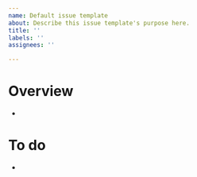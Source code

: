 ```yaml
---
name: Default issue template
about: Describe this issue template's purpose here.
title: ''
labels: ''
assignees: ''

---
```


# Overview
- 

# To do
-
